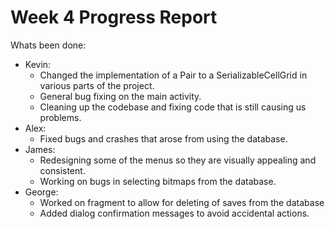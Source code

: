 # Week 4 Progress Report

Whats been done:
* Kevin:
  * Changed the implementation of a Pair to a SerializableCellGrid in various parts of the project.
  * General bug fixing on the main activity.
  * Cleaning up the codebase and fixing code that is still causing us problems.
* Alex:
  * Fixed bugs and crashes that arose from using the database.
* James:
  * Redesigning some of the menus so they are visually appealing and consistent.
  * Working on bugs in selecting bitmaps from the database.
* George:
  * Worked on fragment to allow for deleting of saves from the database
  * Added dialog confirmation messages to avoid accidental actions.
